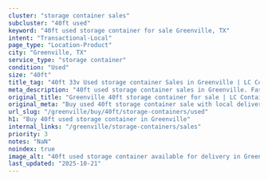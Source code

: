 ```yaml
---
cluster: "storage container sales"
subcluster: "40ft used"
keyword: "40ft used storage container for sale Greenville, TX"
intent: "Transactional-Local"
page_type: "Location-Product"
city: "Greenville, TX"
service_type: "storage container"
condition: "Used"
size: "40ft"
title_tag: "40ft 33v Used storage container Sales in Greenville | LC Container"
meta_description: "40ft used storage container sales in Greenville. Fast delivery, competitive pricing. Serving storage containers area. Quote ID: DMC. Call (214) 524-4168 for your free quote today."
original_title: "Greenville 40ft storage container for sale | LC Container"
original_meta: "Buy used 40ft storage container sale with local delivery in Greenville, TX. LC Container — local Since 2003. Request a fast quote today."
url_slug: "/greenville/buy/40ft/storage-containers/used"
h1: "Buy 40ft used storage container in Greenville"
internal_links: "/greenville/storage-containers/sales"
priority: 3
notes: "NaN"
noindex: true
image_alt: "40ft used storage container available for delivery in Greenville"
last_updated: "2025-10-21"
---
```


<!-- TODO: Add unique city/inventory copy, images, and internal links here. -->
